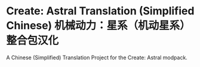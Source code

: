 # Create: Astral Translation (Simplified Chinese) 机械动力：星系（机动星系）整合包汉化
A Chinese (Simplified) Translation Project for the Create: Astral modpack.

